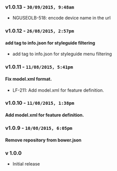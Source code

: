 ### v1.0.13 - `30/09/2015, 9:48am`
* NGUSEOLB-518: encode device name in the url  

### v1.0.12 - `26/08/2015, 2:57pm`
#### add tag to info.json for styleguide filtering  
* add tag to info.json for styleguide menu filtering  


### v1.0.11 - `11/08/2015, 5:41pm`
#### Fix model.xml format.  
* LF-211: Add model.xml for feature definition.  


### v1.0.10 - `11/08/2015, 1:38pm`
#### Add model.xml for feature definition.  


### v1.0.9 - `10/08/2015, 6:05pm`
#### Remove repository from bower.json  


### v 1.0.0
* Initial release
